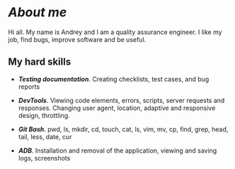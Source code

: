 # ***About me***
Hi all. 
My name is Andrey and I am a quality assurance engineer. 
I like my job, find bugs, improve software and be useful.

## **My hard skills**
* ***Testing documentation***. Creating checklists, test cases, and bug reports

* ***DevTools***. Viewing code elements, errors, scripts, server requests and
responses. Changing user agent, location, adaptive and
responsive design, throttling.

* ***Git Bash***. pwd, ls, mkdir, cd, touch, cat, ls, vim, mv, cp, find, grep, head, tail,
less, date, cur

* ***ADB***. Installation and removal of the application, viewing and saving
logs, screenshots

<!--
**AndreyM0zhaev/AndreyM0zhaev** is a ✨ _special_ ✨ repository because its `README.md` (this file) appears on your GitHub profile.

Here are some ideas to get you started:

- 🔭 I’m currently working on ...
- 🌱 I’m currently learning ...
- 👯 I’m looking to collaborate on ...
- 🤔 I’m looking for help with ...
- 💬 Ask me about ...
- 📫 How to reach me: ...
- 😄 Pronouns: ...
- ⚡ Fun fact: ...
-->
